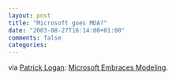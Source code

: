 ```yaml
---
layout: post
title: "Microsoft goes MDA?"
date: "2003-08-27T16:14:00+01:00"
comments: false
categories: 
---
```


<p>via <a href="http://patricklogan.blogspot.com/archives/2003_08_24_patricklogan_archive.html#106191732284105405">Patrick Logan</a>: <a href="http://www.eweek.com/article2/0,3959,1229494,00.asp" title="Microsoft Embraces Modeling">Microsoft Embraces Modeling</a>.</p>


